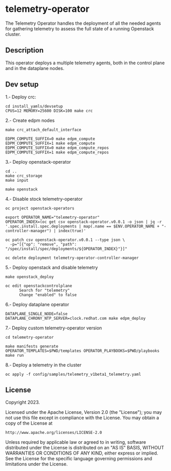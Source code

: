 # telemetry-operator
The Telemetry Operator handles the deployment of all the needed agents for gathering telemetry to assess the full state of a running Openstack cluster.

## Description
This operator deploys a multiple telemetry agents, both in the control plane and in the dataplane nodes.

## Dev setup
1.- Deploy crc:
```
cd install_yamls/devsetup
CPUS=12 MEMORY=25600 DISK=100 make crc
```

2.- Create edpm nodes
```
make crc_attach_default_interface

EDPM_COMPUTE_SUFFIX=0 make edpm_compute
EDPM_COMPUTE_SUFFIX=1 make edpm_compute
EDPM_COMPUTE_SUFFIX=0 make edpm_compute_repos
EDPM_COMPUTE_SUFFIX=1 make edpm_compute_repos
```

3.- Deploy openstack-operator
```
cd ..
make crc_storage
make input

make openstack
```

4.- Disable stock telemetry-operator
```
oc project openstack-operators

export OPERATOR_NAME="telemetry-operator"
OPERATOR_INDEX=(oc get csv openstack-operator.v0.0.1 -o json | jq -r '.spec.install.spec.deployments | map(.name == $ENV.OPERATOR_NAME + "-controller-manager") | index(true)'

oc patch csv openstack-operator.v0.0.1 --type json \
  -p="[{"op": "remove", "path": "/spec/install/spec/deployments/${OPERATOR_INDEX}"}]"

oc delete deployment telemetry-operator-controller-manager
```

5.- Deploy openstack and disable telemetry
```
make openstack_deploy

oc edit openstackcontrolplane
      Search for "telemetry"
	  Change "enabled" to false
```

6.- Deploy dataplane operator
```
DATAPLANE_SINGLE_NODE=false DATAPLANE_CHRONY_NTP_SERVER=clock.redhat.com make edpm_deploy
```

7.- Deploy custom telemetry-operator version
```
cd telemetry-operator

make manifests generate
OPERATOR_TEMPLATES=$PWD/templates OPERATOR_PLAYBOOKS=$PWD/playbooks make run
```

8.- Deploy a telemetry in the cluster
```
oc apply -f config/samples/telemetry_v1beta1_telemetry.yaml
```

## License

Copyright 2023.

Licensed under the Apache License, Version 2.0 (the "License");
you may not use this file except in compliance with the License.
You may obtain a copy of the License at

    http://www.apache.org/licenses/LICENSE-2.0

Unless required by applicable law or agreed to in writing, software
distributed under the License is distributed on an "AS IS" BASIS,
WITHOUT WARRANTIES OR CONDITIONS OF ANY KIND, either express or implied.
See the License for the specific language governing permissions and
limitations under the License.
